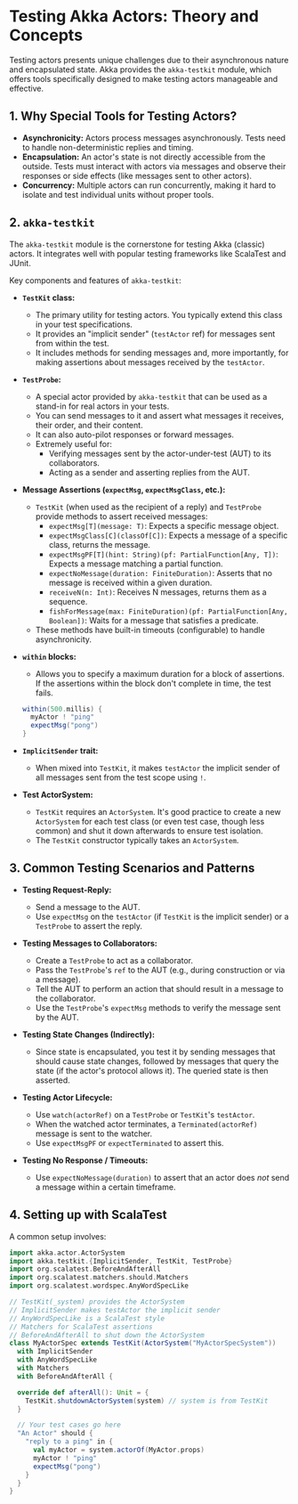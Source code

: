 # Testing Akka Actors: Theory and Concepts

Testing actors presents unique challenges due to their asynchronous nature and encapsulated state. Akka provides the `akka-testkit` module, which offers tools specifically designed to make testing actors manageable and effective.

## 1. Why Special Tools for Testing Actors?

-   **Asynchronicity:** Actors process messages asynchronously. Tests need to handle non-deterministic replies and timing.
-   **Encapsulation:** An actor's state is not directly accessible from the outside. Tests must interact with actors via messages and observe their responses or side effects (like messages sent to other actors).
-   **Concurrency:** Multiple actors can run concurrently, making it hard to isolate and test individual units without proper tools.

## 2. `akka-testkit`

The `akka-testkit` module is the cornerstone for testing Akka (classic) actors. It integrates well with popular testing frameworks like ScalaTest and JUnit.

Key components and features of `akka-testkit`:

-   **`TestKit` class:**
    -   The primary utility for testing actors. You typically extend this class in your test specifications.
    -   It provides an "implicit sender" (`testActor` ref) for messages sent from within the test.
    -   It includes methods for sending messages and, more importantly, for making assertions about messages received by the `testActor`.

-   **`TestProbe`:**
    -   A special actor provided by `akka-testkit` that can be used as a stand-in for real actors in your tests.
    -   You can send messages to it and assert what messages it receives, their order, and their content.
    -   It can also auto-pilot responses or forward messages.
    -   Extremely useful for:
        -   Verifying messages sent by the actor-under-test (AUT) to its collaborators.
        -   Acting as a sender and asserting replies from the AUT.

-   **Message Assertions (`expectMsg`, `expectMsgClass`, etc.):**
    -   `TestKit` (when used as the recipient of a reply) and `TestProbe` provide methods to assert received messages:
        -   `expectMsg[T](message: T)`: Expects a specific message object.
        -   `expectMsgClass[C](classOf[C])`: Expects a message of a specific class, returns the message.
        -   `expectMsgPF[T](hint: String)(pf: PartialFunction[Any, T])`: Expects a message matching a partial function.
        -   `expectNoMessage(duration: FiniteDuration)`: Asserts that no message is received within a given duration.
        -   `receiveN(n: Int)`: Receives N messages, returns them as a sequence.
        -   `fishForMessage(max: FiniteDuration)(pf: PartialFunction[Any, Boolean])`: Waits for a message that satisfies a predicate.
    -   These methods have built-in timeouts (configurable) to handle asynchronicity.

-   **`within` blocks:**
    -   Allows you to specify a maximum duration for a block of assertions. If the assertions within the block don't complete in time, the test fails.
    ```scala
    within(500.millis) {
      myActor ! "ping"
      expectMsg("pong")
    }
    ```

-   **`ImplicitSender` trait:**
    -   When mixed into `TestKit`, it makes `testActor` the implicit sender of all messages sent from the test scope using `!`.

-   **Test ActorSystem:**
    -   `TestKit` requires an `ActorSystem`. It's good practice to create a new `ActorSystem` for each test class (or even test case, though less common) and shut it down afterwards to ensure test isolation.
    -   The `TestKit` constructor typically takes an `ActorSystem`.

## 3. Common Testing Scenarios and Patterns

-   **Testing Request-Reply:**
    -   Send a message to the AUT.
    -   Use `expectMsg` on the `testActor` (if `TestKit` is the implicit sender) or a `TestProbe` to assert the reply.

-   **Testing Messages to Collaborators:**
    -   Create a `TestProbe` to act as a collaborator.
    -   Pass the `TestProbe`'s `ref` to the AUT (e.g., during construction or via a message).
    -   Tell the AUT to perform an action that should result in a message to the collaborator.
    -   Use the `TestProbe`'s `expectMsg` methods to verify the message sent by the AUT.

-   **Testing State Changes (Indirectly):**
    -   Since state is encapsulated, you test it by sending messages that should cause state changes, followed by messages that query the state (if the actor's protocol allows it). The queried state is then asserted.

-   **Testing Actor Lifecycle:**
    -   Use `watch(actorRef)` on a `TestProbe` or `TestKit`'s `testActor`.
    -   When the watched actor terminates, a `Terminated(actorRef)` message is sent to the watcher.
    -   Use `expectMsgPF` or `expectTerminated` to assert this.

-   **Testing No Response / Timeouts:**
    -   Use `expectNoMessage(duration)` to assert that an actor does *not* send a message within a certain timeframe.

## 4. Setting up with ScalaTest

A common setup involves:

```scala
import akka.actor.ActorSystem
import akka.testkit.{ImplicitSender, TestKit, TestProbe}
import org.scalatest.BeforeAndAfterAll
import org.scalatest.matchers.should.Matchers
import org.scalatest.wordspec.AnyWordSpecLike

// TestKit(_system) provides the ActorSystem
// ImplicitSender makes testActor the implicit sender
// AnyWordSpecLike is a ScalaTest style
// Matchers for ScalaTest assertions
// BeforeAndAfterAll to shut down the ActorSystem
class MyActorSpec extends TestKit(ActorSystem("MyActorSpecSystem"))
  with ImplicitSender
  with AnyWordSpecLike
  with Matchers
  with BeforeAndAfterAll {

  override def afterAll(): Unit = {
    TestKit.shutdownActorSystem(system) // system is from TestKit
  }

  // Your test cases go here
  "An Actor" should {
    "reply to a ping" in {
      val myActor = system.actorOf(MyActor.props)
      myActor ! "ping"
      expectMsg("pong")
    }
  }
}